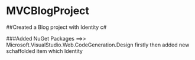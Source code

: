 # MVCBlogProject

##Created a Blog project with Identity c# 

###Added NuGet Packages ==>> Microsoft.VisualStudio.Web.CodeGeneration.Design firstly then added new schaffolded item which Identity 
